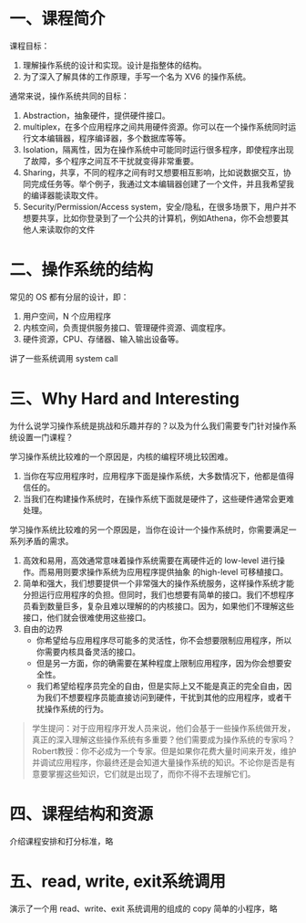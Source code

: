 
# 一、课程简介

课程目标：

1. 理解操作系统的设计和实现。设计是指整体的结构。
2. 为了深入了解具体的工作原理，手写一个名为 XV6 的操作系统。

通常来说，操作系统共同的目标：

1. Abstraction，抽象硬件，提供硬件接口。
2. multiplex，在多个应用程序之间共用硬件资源。你可以在一个操作系统同时运行文本编辑器，程序编译器，多个数据库等等。
3. Isolation，隔离性，因为在操作系统中可能同时运行很多程序，即使程序出现了故障，多个程序之间互不干扰就变得非常重要。
4. Sharing，共享，不同的程序之间有时又想要相互影响，比如说数据交互，协同完成任务等。举个例子，我通过文本编辑器创建了一个文件，并且我希望我的编译器能读取文件。
5. Security/Permission/Access system，安全/隐私，在很多场景下，用户并不想要共享，比如你登录到了一个公共的计算机，例如Athena，你不会想要其他人来读取你的文件

# 二、操作系统的结构

常见的 OS 都有分层的设计，即：

1. 用户空间，N 个应用程序
2. 内核空间，负责提供服务接口、管理硬件资源、调度程序。
3. 硬件资源，CPU、存储器、输入输出设备等。

讲了一些系统调用 system call

# 三、Why Hard and Interesting

为什么说学习操作系统是挑战和乐趣并存的？以及为什么我们需要专门针对操作系统设置一门课程？

学习操作系统比较难的一个原因是，内核的编程环境比较困难。

1. 当你在写应用程序时，应用程序下面是操作系统，大多数情况下，他都是值得信任的。
2. 当我们在构建操作系统时，在操作系统下面就是硬件了，这些硬件通常会更难处理。

学习操作系统比较难的另一个原因是，当你在设计一个操作系统时，你需要满足一系列矛盾的需求。

1. 高效和易用，高效通常意味着操作系统需要在离硬件近的 low-level 进行操作。而易用则要求操作系统为应用程序提供抽象 的high-level 可移植接口。
2. 简单和强大，我们想要提供一个非常强大的操作系统服务，这样操作系统才能分担运行应用程序的负担。但同时，我们也想要有简单的接口。我们不想程序员看到数量巨多，复杂且难以理解的的内核接口。因为，如果他们不理解这些接口，他们就会很难使用这些接口。
3. 自由的边界
   - 你希望给与应用程序尽可能多的灵活性，你不会想要限制应用程序，所以你需要内核具备灵活的接口。
   - 但是另一方面，你的确需要在某种程度上限制应用程序，因为你会想要安全性。
   - 我们希望给程序员完全的自由，但是实际上又不能是真正的完全自由，因为我们不想要程序员能直接访问到硬件，干扰到其他的应用程序，或者干扰操作系统的行为。

> 学生提问：对于应用程序开发人员来说，他们会基于一些操作系统做开发，真正的深入理解这些操作系统有多重要？他们需要成为操作系统的专家吗？
> Robert教授：你不必成为一个专家。但是如果你花费大量时间来开发，维护并调试应用程序，你最终还是会知道大量操作系统的知识。不论你是否是有意要掌握这些知识，它们就是出现了，而你不得不去理解它们。

# 四、课程结构和资源

介绍课程安排和打分标准，略

# 五、read, write, exit系统调用

演示了一个用 read、write、exit 系统调用的组成的 copy 简单的小程序，略

